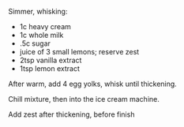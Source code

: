 Simmer, whisking:

- 1c heavy cream
- 1c whole milk
- .5c sugar
- juice of 3 small lemons; reserve zest
- 2tsp vanilla extract
- 1tsp lemon extract

After warm, add 4 egg yolks, whisk until thickening.

Chill mixture, then into the ice cream machine.

Add zest after thickening, before finish
